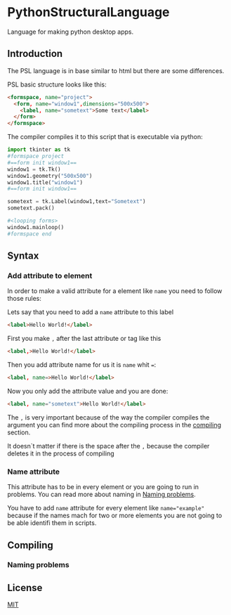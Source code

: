 # PythonStructuralLanguage
Language for making python desktop apps.

## Introduction

The PSL language is in base similar to html but there are some differences.

PSL basic structure looks like this:
```html
<formspace, name="project">
  <form, name="window1",dimensions="500x500">
    <label, name="sometext">Some text</label>
  </form>
</formspace>
```
The compiler compiles it to this script that is executable via python:
```python
import tkinter as tk
#formspace project
#==form init window1==
window1 = tk.Tk()
window1.geometry("500x500")
window1.title("window1")
#==form init window1==

sometext = tk.Label(window1,text="Sometext")
sometext.pack()

#<looping forms>
window1.mainloop()
#formspace end
```
## Syntax

### Add attribute to element

In order to make a valid attribute for a element like `name` you need to follow those rules:

Lets say that you need to add a `name` attribute to this label
```html
<label>Hello World!</label>
```
First you make `,` after the last attribute or tag like this
```html
<label,>Hello World!</label>
```
Then you add attribute name for us it is `name` whit `=`:
```html
<label, name=>Hello World!</label>
```
Now you only add the attribute value and you are done:
```html
<label, name="sometext">Hello World!</label>
```
The `,` is very important because of the way the compiler compiles the argument you can find more about the compiling process in the [compiling](#compiling) section.

It doesn\`t matter if there is the space after the `,` because the compiler deletes it in the process of compiling

### Name attribute

This attribute has to be in every element or you are going to run in problems.
You can read more about naming in [Naming problems](#naming-problems).

You have to add `name` attribute for every element like ```name="example"```
because if the names mach for two or more elements you are not going to be able identifi them in scripts.

## Compiling
### Naming problems

## License
[MIT](https://choosealicense.com/licenses/mit/)
